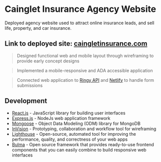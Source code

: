 # Cainglet Insurance Agency Website
Deployed agency website used to attract online insurance leads, and sell life, property, and car insurance.

## Link to deployed site: [caingletinsurance.com](https://caingletinsurance.com/)


> Designed functional web and mobile layout through wireframing to provide early concept designs

> Implemented a mobile-responsive and ADA accessible application

> Connected web application to [Ringy API](https://www.ringy.com/) and [Netlify](https://www.netlify.com/) to handle form submissions

## Development

* [React.js](https://reactjs.org/docs/getting-started.html) - JavaScript library for building user interfaces
* [Express.js](https://expressjs.com/en/api.html) - NodeJs web application framework
* [Mongoose](https://mongoosejs.com/docs/index.html) - Object Data Modeling (ODM) library for MongoDB
* [InVision](https://www.invisionapp.com/home) - Prototyping, collaboration and workflow tool for wireframing
* [Lighthouse](https://chrome.google.com/webstore/detail/lighthouse/blipmdconlkpinefehnmjammfjpmpbjk?hl=en) - Open-source, automated tool for improving the performance, quality, and correctness of your web apps
* [Bulma](https://bulma.io/) - Open source framework that provides ready-to-use frontend components that you can easily combine to build responsive web interfaces
